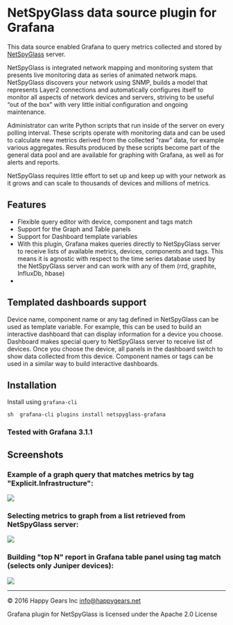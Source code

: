 # NetSpyGlass data source plugin for Grafana 

This data source enabled Grafana to query metrics collected and stored
by [NetSpyGlass](http://www.happygears.net) server.

NetSpyGlass is integrated network mapping and monitoring system that presents live monitoring 
data as series of animated network maps. NetSpyGlass discovers your network using SNMP,
builds a model that represents Layer2 connections and automatically configures itself to 
monitor all aspects of network devices and servers, striving to be useful “out of the box” 
with very little initial configuration and ongoing maintenance. 

Administrator can write Python scripts that run inside of the server
on every polling interval. These scripts operate with monitoring
data and can be used to calculate new metrics derived from the collected "raw" data,
for example various aggregates. Results produced by these scripts become
part of the general data pool and are available for graphing with
Grafana, as well as for alerts and reports.

NetSpyGlass requires little effort to set up and keep up with your network 
as it grows and can scale to thousands of devices and millions of metrics.


## Features

  - Flexible query editor with device, component and tags match
  - Support for the Graph and Table panels
  - Support for Dashboard template variables
  - With this plugin, Grafana makes queries directly to NetSpyGlass
    server to receive lists of available metrics, devices, components
    and tags. This means it is agnostic with respect to the time series
    database used by the NetSpyGlass server and can work with any of 
    them (rrd, graphite, InfluxDb, hbase)
  - 

## Templated dashboards support

Device name, component name or any tag defined in NetSpyGlass can be used
as template variable. For example, this can be used to build an interactive 
dashboard that can display information for a device you choose. Dashboard
makes special query to NetSpyGlass server to receive list of devices. Once
you choose the device, all panels in the dashboard switch to show data
collected from this device. Component names or tags can be used in a similar
way to build interactive dashboards.

## Installation

Install using `grafana-cli`

    sh  grafana-cli plugins install netspyglass-grafana

### Tested with Grafana 3.1.1

## Screenshots

### Example of a graph query that matches metrics by tag "Explicit.Infrastructure":

<img src="http://s3-us-west-2.amazonaws.com/nsg-static-assets/graph_matching_by_tags.png">

### Selecting metrics to graph from a list retrieved from NetSpyGlass server:

<img src="http://s3-us-west-2.amazonaws.com/nsg-static-assets/selecting_variables_to_graph.png">

### Building "top N" report in Grafana table panel using tag match (selects only Juniper devices): 

<img src="http://s3-us-west-2.amazonaws.com/nsg-static-assets/top_n_table_panel_editor.png">

---
:copyright: 2016 Happy Gears Inc  info@happygears.net

Grafana plugin for NetSpyGlass is licensed under the Apache 2.0 License
